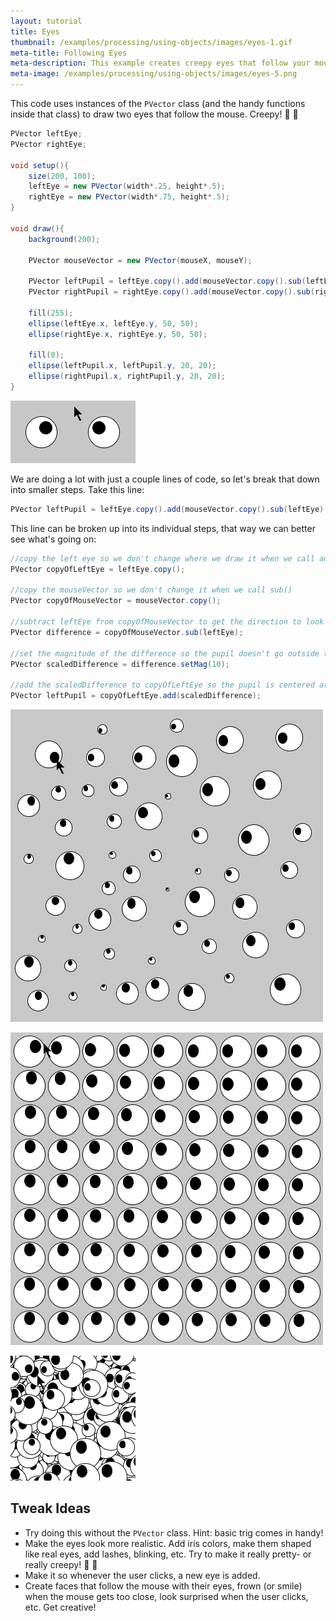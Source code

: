 ```yaml
---
layout: tutorial
title: Eyes
thumbnail: /examples/processing/using-objects/images/eyes-1.gif
meta-title: Following Eyes
meta-description: This example creates creepy eyes that follow your mouse.
meta-image: /examples/processing/using-objects/images/eyes-5.png
---
```


This code uses instances of the `PVector` class (and the handy functions inside that class) to draw two eyes that follow the mouse. Creepy! :eyes: :ghost:

```java
PVector leftEye;
PVector rightEye;

void setup(){
	size(200, 100);
	leftEye = new PVector(width*.25, height*.5);
	rightEye = new PVector(width*.75, height*.5);
}

void draw(){
	background(200);

	PVector mouseVector = new PVector(mouseX, mouseY);

	PVector leftPupil = leftEye.copy().add(mouseVector.copy().sub(leftEye).setMag(10));
	PVector rightPupil = rightEye.copy().add(mouseVector.copy().sub(rightEye).setMag(10));

	fill(255);
	ellipse(leftEye.x, leftEye.y, 50, 50);
	ellipse(rightEye.x, rightEye.y, 50, 50);

	fill(0);
	ellipse(leftPupil.x, leftPupil.y, 20, 20);
	ellipse(rightPupil.x, rightPupil.y, 20, 20);
}
```

![eyes following mouse](/examples/processing/using-objects/images/eyes-1.gif)

We are doing a lot with just a couple lines of code, so let's break that down into smaller steps. Take this line:

```java
PVector leftPupil = leftEye.copy().add(mouseVector.copy().sub(leftEye).setMag(10));
```

This line can be broken up into its individual steps, that way we can better see what's going on:

```java
//copy the left eye so we don't change where we draw it when we call add()
PVector copyOfLeftEye = leftEye.copy();

//copy the mouseVector so we don't change it when we call sub()
PVector copyOfMouseVector = mouseVector.copy();

//subtract leftEye from copyOfMouseVector to get the direction to look
PVector difference = copyOfMouseVector.sub(leftEye);

//set the magnitude of the difference so the pupil doesn't go outside the eye
PVector scaledDifference = difference.setMag(10);

//add the scaledDifference to copyOfLeftEye so the pupil is centered around the eye
PVector leftPupil = copyOfLeftEye.add(scaledDifference);
```

![eyes following mouse](/examples/processing/using-objects/images/eyes-2.gif)

![eyes following mouse](/examples/processing/using-objects/images/eyes-3.gif)

![eyes following mouse](/examples/processing/using-objects/images/eyes-4.gif)

## Tweak Ideas

- Try doing this without the `PVector` class. Hint: basic trig comes in handy!
- Make the eyes look more realistic. Add iris colors, make them shaped like real eyes, add lashes, blinking, etc. Try to make it really pretty- or really creepy! :eyes: :ghost:
- Make it so whenever the user clicks, a new eye is added.
- Create faces that follow the mouse with their eyes, frown (or smile) when the mouse gets too close, look surprised when the user clicks, etc. Get creative!
